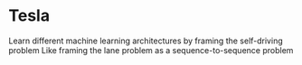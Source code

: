 # Tesla
Learn different machine learning architectures by framing the self-driving problem
Like framing the lane problem as a sequence-to-sequence problem
